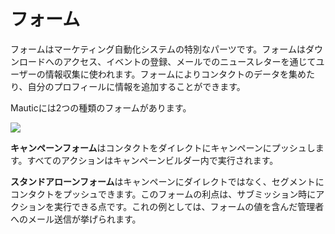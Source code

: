 # フォーム

フォームはマーケティング自動化システムの特別なパーツです。フォームはダウンロードへのアクセス、イベントの登録、メールでのニュースレターを通じてユーザーの情報収集に使われます。フォームによりコンタクトのデータを集めたり、自分のプロフィールに情報を追加することができます。

Mauticには2つの種類のフォームがあります。

![](/forms/media/kinds-of-forms.jpg)

**キャンペーンフォーム**はコンタクトをダイレクトにキャンペーンにプッシュします。すべてのアクションはキャンペーンビルダー内で実行されます。

**スタンドアローンフォーム**はキャンペーンにダイレクトではなく、セグメントにコンタクトをプッシュできます。このフォームの利点は、サブミッション時にアクションを実行できる点です。これの例としては、フォームの値を含んだ管理者へのメール送信が挙げられます。
